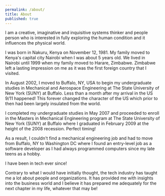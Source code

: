 ```yaml
---
permalink: /about/
title: About
published: true
---
```

I am a creative, imaginative and inquisitive systems thinker and people person who is interested in fully exploring the human condition and it influences the physical world.

I was born in Nakuru, Kenya on November 12, 1981. My family moved to Kenya's capital city Nairobi when I was about 5 years old. We lived in Nairobi until 1999 when my family moved to Harare, Zimbabwe. Zimbabwe left a lasting impression on me as it was the first foreign country that I visited.

In August 2002, I moved to Buffalo, NY, USA to begin my undergraduate studies in Mechanical and Aerospace Engineering at The State University of New York (SUNY) at Buffalo. Less than a month after my arrival in the US 9/11 happened! This forever changed the character of the US which prior to then had been largely insulated from the world.

I completed my undergraduate studies in May 2007 and proceeded to enroll in the Masters in Mechanical Engineering program at The State University of New York (SUNY) at Buffalo where I graduated in February 2009 at the height of the 2008 recession. Perfect timing!

As a result, I couldn't find a mechanical engineering job and had to move from Buffalo, NY to Washington DC where I found an entry-level job as a software developer as I had always programmed computers since my late teens as a hobby. 

I have been in tech ever since!

Contrary to what I would have initially thought, the tech industry has taught me a lot about people and organizations. It has provided me with insights into the business world and I believe it has prepared me adequately for the next chapter in my life, whatever that may be!